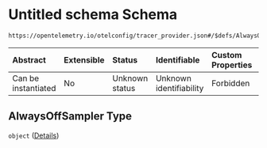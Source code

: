 # Untitled schema Schema

```txt
https://opentelemetry.io/otelconfig/tracer_provider.json#/$defs/AlwaysOffSampler
```



| Abstract            | Extensible | Status         | Identifiable            | Custom Properties | Additional Properties | Access Restrictions | Defined In                                                                       |
| :------------------ | :--------- | :------------- | :---------------------- | :---------------- | :-------------------- | :------------------ | :------------------------------------------------------------------------------- |
| Can be instantiated | No         | Unknown status | Unknown identifiability | Forbidden         | Forbidden             | none                | [tracer\_provider.json\*](../schema/tracer_provider.json "open original schema") |

## AlwaysOffSampler Type

`object` ([Details](tracer_provider-defs-alwaysoffsampler.md))
